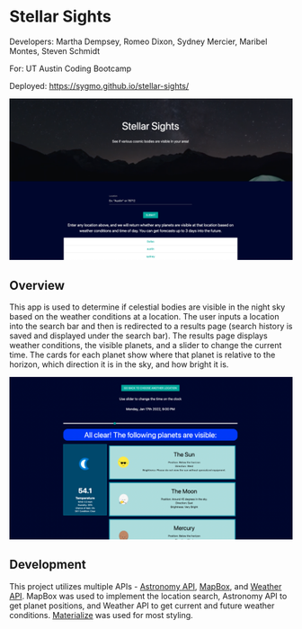 # Stellar Sights
Developers: Martha Dempsey, Romeo Dixon, Sydney Mercier, Maribel Montes, Steven Schmidt

For: UT Austin Coding Bootcamp

Deployed: https://sygmo.github.io/stellar-sights/

![Screenshot of home page](assets/img/screenshot-home.png)

## Overview

This app is used to determine if celestial bodies are visible in the night sky based on the weather conditions at a location. The user inputs a location into the search bar and then is redirected to a results page (search history is saved and displayed under the search bar). The results page displays weather conditions, the visible planets, and a slider to change the current time. The cards for each planet show where that planet is relative to the horizon, which direction it is in the sky, and how bright it is. 

![Screenshot of results page](assets/img/screenshot-results.png)

## Development

This project utilizes multiple APIs - [Astronomy API](https://astronomyapi.com/), [MapBox](https://mapbox.com/), and [Weather API](https://www.weatherapi.com/). MapBox was used to implement the location search, Astronomy API to get planet positions, and Weather API to get current and future weather conditions. [Materialize](https://materializecss.com/) was used for most styling. 
